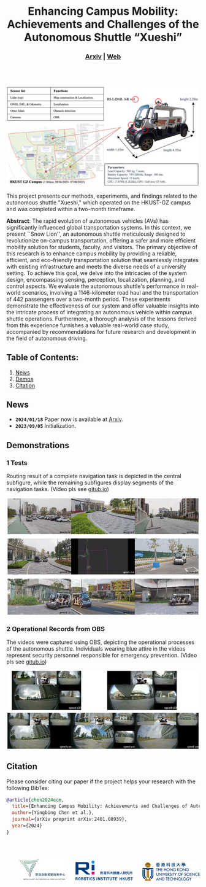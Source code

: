 <div align="center">   

# Enhancing Campus Mobility: Achievements and Challenges of the Autonomous Shuttle “Xueshi”

<!-- Yingbing Chen, and Ming Liu -->

</div>

<h3 align="center">
  <a href="https://arxiv.org/pdf/2401.08939.pdf">Arxiv</a> | 
  <a href="https://github.com/ChenYingbing/xueshi_campus_av">Web
  <!-- <a href="https://chenyingbing.github.io/xueshi_campus_av/">Web -->
  </a>
</h3>

<br><br>

![teaser](sources/front.png)

This project presents our methods, experiments, and findings related to the autonomous shuttle "Xueshi," which operated on the HKUST-GZ campus and was completed within a two-month timeframe.	

**Abstract**: The rapid evolution of autonomous vehicles (AVs) has significantly influenced global transportation systems. In this context, we present ``Snow Lion'', an autonomous shuttle meticulously designed to revolutionize on-campus transportation, offering a safer and more efficient mobility solution for students, faculty, and visitors. The primary objective of this research is to enhance campus mobility by providing a reliable, efficient, and eco-friendly transportation solution that seamlessly integrates with existing infrastructure and meets the diverse needs of a university setting. To achieve this goal, we delve into the intricacies of the system design, encompassing sensing, perception, localization, planning, and control aspects. We evaluate the autonomous shuttle's performance in real-world scenarios, involving a 1146-kilometer road haul and the transportation of 442 passengers over a two-month period. These experiments demonstrate the effectiveness of our system and offer valuable insights into the intricate process of integrating an autonomous vehicle within campus shuttle operations. Furthermore, a thorough analysis of the lessons derived from this experience furnishes a valuable real-world case study, accompanied by recommendations for future research and development in the field of autonomous driving.



## Table of Contents:

1. [News](#news)
2. [Demos](#demos)
3. [Citation](#citation)



## News <a name="news"></a>

<!-- - **`2022/12/21`** UniAD [paper](https://arxiv.org/abs/2212.10156) is available on arXiv. -->
- **`2024/01/18`** Paper now is available at <a href="https://arxiv.org/pdf/2401.08939.pdf">Arxiv</a>.
- **`2023/09/05`** Initialization.



## Demonstrations <a name="demos"></a>

### 1 Tests
Routing result of a complete navigation task is depicted in the central subfigure, while the remaining subfigures display segments of the navigation tasks. (Video pls see <a href="https://chenyingbing.github.io/xueshi_campus_av/">gitub.io</a>)

![teaser](./sources/fake_video1.jpg)

<!-- <div style="display: flex;">
  <div style="flex: 1;">

  <video width="400" height="200" controls="true" autoplay="true" loop="loop" muted="muted">
    <source src="./sources/demo_run0.mp4" type="video/mp4">
  </video>
  </div>

  <div style="flex: 1;">
  <video width="400" height="200" controls="true" autoplay="true" loop="loop" muted="muted">
    <source src="./sources/demo_run1.mp4" type="video/mp4">
  </video>
  </div>

  <div style="flex: 1;">
  <video width="400" height="200" controls="true" autoplay="true" loop="loop" muted="muted">
    <source src="./sources/demo_run2.mp4" type="video/mp4">
  </video>
  </div>

</div>
<div style="display: flex;">
  <div style="flex: 1;">

  <video width="400" height="200" controls="true" autoplay="true" loop="loop" muted="muted">
    <source src="./sources/demo_ca1.mp4" type="video/mp4">
  </video>
  </div>

  <div style="flex: 1;">
  <video width="400" height="200" controls="true" autoplay="true" loop="loop" muted="muted">
    <source src="./sources/demo_routing.mp4" type="video/mp4">
  </video>
  </div>

  <div style="flex: 1;">
  <video width="400" height="200" controls="true" autoplay="true" loop="loop" muted="muted">
    <source src="./sources/demo_ca2.mp4" type="video/mp4">
  </video>
  </div>

</div>
<div style="display: flex;">
  <div style="flex: 1;">

  <video width="400" height="200" controls="true" autoplay="true" loop="loop" muted="muted">
    <source src="./sources/demo_run3.mp4" type="video/mp4">
  </video>
  </div>

  <div style="flex: 1;">
  <video width="400" height="200" controls="true" autoplay="true" loop="loop" muted="muted">
    <source src="./sources/demo_run4.mp4" type="video/mp4">
  </video>
  </div>

  <div style="flex: 1;">
  <video width="400" height="200" controls="true" autoplay="true" loop="loop" muted="muted">
    <source src="./sources/demo_run5.mp4" type="video/mp4">
  </video>
  </div>

</div> -->


### 2 Operational Records from OBS

The videos were captured using OBS, depicting the operational processes of the autonomous shuttle. Individuals wearing blue attire in the videos represent security personnel responsible for emergency prevention.	(Video pls see <a href="https://chenyingbing.github.io/xueshi_campus_av/">gitub.io</a>)

![teaser](./sources/fake_video2.jpg)

<!-- <div style="display: flex;">
  <div style="flex: 1;">

  <video width="400" height="200" controls="true" autoplay="true" loop="loop" muted="muted">
    <source src="./sources/opera1.mp4" type="video/mp4">
  </video>
  </div>

  <div style="flex: 1;">
  <video width="400" height="200" controls="true" autoplay="true" loop="loop" muted="muted">
    <source src="./sources/opera2.mp4" type="video/mp4">
  </video>
  </div>

</div>
<div style="display: flex;">
  <div style="flex: 1;">
  <video width="400" height="200" controls="true" autoplay="true" loop="loop" muted="muted">
    <source src="./sources/opera3.mp4" type="video/mp4">
  </video>
  </div>

  <div style="flex: 1;">
  <video width="400" height="200" controls="true" autoplay="true" loop="loop" muted="muted">
    <source src="./sources/opera4.mp4" type="video/mp4">
  </video>
  </div>

  <div style="flex: 1;">
  <video width="400" height="200" controls="true" autoplay="true" loop="loop" muted="muted">
    <source src="./sources/opera5.mp4" type="video/mp4">
  </video>
  </div>
</div> -->



## Citation <a name="citation"></a>

Please consider citing our paper if the project helps your research with the following BibTex: 

```bibtex
@article{chen2024ecm,
  title={Enhancing Campus Mobility: Achievements and Challenges of Autonomous Shuttle "Snow Lion''},
  author={Yingbing Chen et al.},
  journal={arXiv preprint arXiv:2401.08939},
  year={2024}
}
```

<br/><br/>
<p align="right">
  <img src="sources/IADC-Logo.png" width="120" /> &nbsp;&nbsp;&nbsp;&nbsp;&nbsp; <img src="sources/RI_LOGO.jpg" width="150" /> &nbsp;&nbsp;&nbsp;&nbsp; <img src="sources/UST_L4.png" width="150" /> 
</p>


